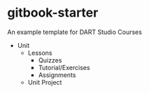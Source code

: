 # gitbook-starter

An example template for DART Studio Courses

* Unit
  * Lessons
    * Quizzes
    * Tutorial/Exercises
    * Assignments
  * Unit Project



